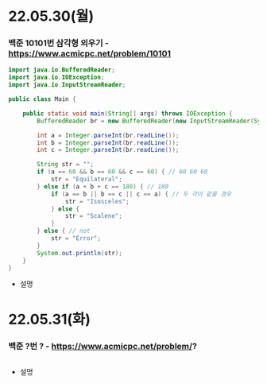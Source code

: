# 22.05.30(월)

### 백준 10101번 삼각형 외우기 - https://www.acmicpc.net/problem/10101
```java
import java.io.BufferedReader;
import java.io.IOException;
import java.io.InputStreamReader;

public class Main {

	public static void main(String[] args) throws IOException {
		BufferedReader br = new BufferedReader(new InputStreamReader(System.in));

		int a = Integer.parseInt(br.readLine());
		int b = Integer.parseInt(br.readLine());
		int c = Integer.parseInt(br.readLine());

		String str = "";
		if (a == 60 && b == 60 && c == 60) { // 60 60 60
			str = "Equilateral";
		} else if (a + b + c == 180) { // 180
			if (a == b || b == c || c == a) { // 두 각이 같을 경우
				str = "Isosceles";
			} else {
				str = "Scalene";
			}
		} else { // not
			str = "Error";
		}
		System.out.println(str);
	}
}
```
- 설명


# 22.05.31(화)

### 백준 ?번 ? - https://www.acmicpc.net/problem/?
```java

```
- 설명
